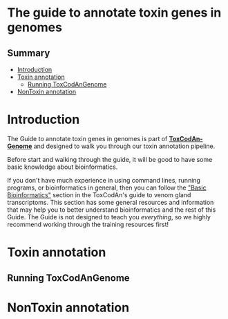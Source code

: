 
# The guide to annotate toxin genes in genomes

## Summary

- [Introduction](#introduction)
- [Toxin annotation](#toxin-annotation)
	- [Running ToxCodAnGenome](#running-toxcodangenome)
- [NonToxin annotation](#nontoxin-annotation)

# Introduction
The Guide to annotate toxin genes in genomes is part of [**ToxCodAn-Genome**](https://github.com/pedronachtigall/ToxCodAn-Genome) and designed to walk you through our toxin annotation pipeline.

Before start and walking through the guide, it will be good to have some basic knowledge about bioinformatics.

If you don't have much experience in using command lines, running programs, or bioinformatics in general, then you can follow the ["Basic Bioinformatics"](https://github.com/pedronachtigall/ToxCodAn/tree/master/Guide#basic-bioinformatics) section in the ToxCodAn's guide to venom gland transcriptoms. This section has some general resources and information that may help you to better understand bioinformatics and the rest of this Guide. The Guide is not designed to teach you *everything*, so we highly recommend working through the training resources first!

# Toxin annotation

## Running ToxCodAnGenome

# NonToxin annotation
